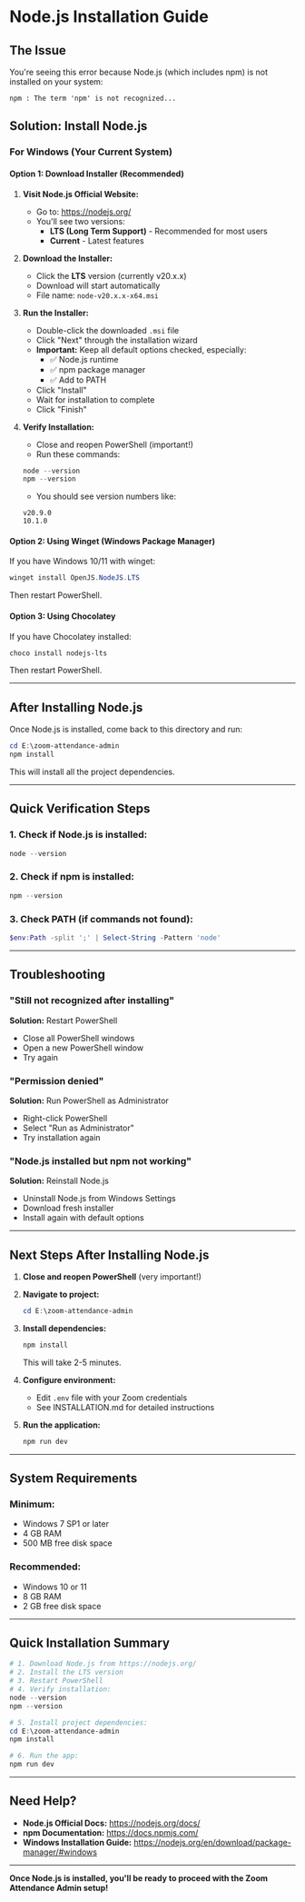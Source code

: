 # Node.js Installation Guide

## The Issue

You're seeing this error because Node.js (which includes npm) is not installed on your system:
```
npm : The term 'npm' is not recognized...
```

## Solution: Install Node.js

### For Windows (Your Current System)

#### Option 1: Download Installer (Recommended)

1. **Visit Node.js Official Website:**
   - Go to: https://nodejs.org/
   - You'll see two versions:
     - **LTS (Long Term Support)** - Recommended for most users
     - **Current** - Latest features

2. **Download the Installer:**
   - Click the **LTS** version (currently v20.x.x)
   - Download will start automatically
   - File name: `node-v20.x.x-x64.msi`

3. **Run the Installer:**
   - Double-click the downloaded `.msi` file
   - Click "Next" through the installation wizard
   - **Important:** Keep all default options checked, especially:
     - ✅ Node.js runtime
     - ✅ npm package manager
     - ✅ Add to PATH
   - Click "Install"
   - Wait for installation to complete
   - Click "Finish"

4. **Verify Installation:**
   - Close and reopen PowerShell (important!)
   - Run these commands:
   ```powershell
   node --version
   npm --version
   ```
   - You should see version numbers like:
   ```
   v20.9.0
   10.1.0
   ```

#### Option 2: Using Winget (Windows Package Manager)

If you have Windows 10/11 with winget:

```powershell
winget install OpenJS.NodeJS.LTS
```

Then restart PowerShell.

#### Option 3: Using Chocolatey

If you have Chocolatey installed:

```powershell
choco install nodejs-lts
```

Then restart PowerShell.

---

## After Installing Node.js

Once Node.js is installed, come back to this directory and run:

```powershell
cd E:\zoom-attendance-admin
npm install
```

This will install all the project dependencies.

---

## Quick Verification Steps

### 1. Check if Node.js is installed:
```powershell
node --version
```

### 2. Check if npm is installed:
```powershell
npm --version
```

### 3. Check PATH (if commands not found):
```powershell
$env:Path -split ';' | Select-String -Pattern 'node'
```

---

## Troubleshooting

### "Still not recognized after installing"

**Solution:** Restart PowerShell
- Close all PowerShell windows
- Open a new PowerShell window
- Try again

### "Permission denied"

**Solution:** Run PowerShell as Administrator
- Right-click PowerShell
- Select "Run as Administrator"
- Try installation again

### "Node.js installed but npm not working"

**Solution:** Reinstall Node.js
- Uninstall Node.js from Windows Settings
- Download fresh installer
- Install again with default options

---

## Next Steps After Installing Node.js

1. **Close and reopen PowerShell** (very important!)

2. **Navigate to project:**
   ```powershell
   cd E:\zoom-attendance-admin
   ```

3. **Install dependencies:**
   ```powershell
   npm install
   ```
   This will take 2-5 minutes.

4. **Configure environment:**
   - Edit `.env` file with your Zoom credentials
   - See INSTALLATION.md for detailed instructions

5. **Run the application:**
   ```powershell
   npm run dev
   ```

---

## System Requirements

### Minimum:
- Windows 7 SP1 or later
- 4 GB RAM
- 500 MB free disk space

### Recommended:
- Windows 10 or 11
- 8 GB RAM
- 2 GB free disk space

---

## Quick Installation Summary

```powershell
# 1. Download Node.js from https://nodejs.org/
# 2. Install the LTS version
# 3. Restart PowerShell
# 4. Verify installation:
node --version
npm --version

# 5. Install project dependencies:
cd E:\zoom-attendance-admin
npm install

# 6. Run the app:
npm run dev
```

---

## Need Help?

- **Node.js Official Docs:** https://nodejs.org/docs/
- **npm Documentation:** https://docs.npmjs.com/
- **Windows Installation Guide:** https://nodejs.org/en/download/package-manager/#windows

---

**Once Node.js is installed, you'll be ready to proceed with the Zoom Attendance Admin setup!**
